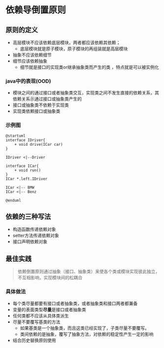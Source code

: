 # 依赖导倒置原则

## 原则的定义

- 高层模块不应该依赖底层模块，两者都应该依赖其依赖；
  - 底层模块就是原子模块，原子模块的再组装就是高层模块
- 抽象不应该依赖细节
- 细节应该依赖抽象
  - 细节就是接口的实现类or继承抽象类而产生的类 ，特点就是可以被实例化

### java中的表现(OOD)

-  模块之间的通过接口或者抽象类交互，实现类之间不发生直接的依赖关系，其依赖关系示通过接口或抽象类产生的
- 接口或抽象类不依赖于实现类
- 实现类依赖接口或抽象类

###  示例图
```plantuml
@startuml
interface IDriver{
    + void drive(ICar car)
}

IDriver <|--Driver

interface ICar{
    + void run()
}
ICar *.left.IDriver

ICar <|-- BMW
ICar <|-- Benz

@enduml
```

## 依赖的三种写法
- 构造函数传递依赖对象
- setter方法传递依赖对象
- 接口声明依赖对象

## 最佳实践
> 依赖倒置原则通过抽象（接口、抽象类）来使各个类或模块实现彼此独立，不互相影响，实现模块间的松耦合
### 具体做法
- 每个类尽量都要有接口或者抽象类，或者抽象类和接口两者都兼备
- 变量的表面类型**尽量**是接口或者抽象类
- 任何类都不应该从具体类派生
- 尽量不要覆写基类的方法
    - 如果基类是一个抽象类，而且这类已经实现了，子类尽量不要覆写。
    - 类间依赖的是抽象，覆写了抽象方法，对依赖的稳定性产生一定的影响
- 结合历史替换原则使用